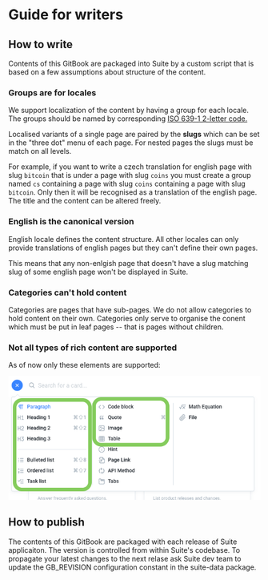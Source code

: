 # Guide for writers

## How to write

Contents of this GitBook are packaged into Suite by a custom script that is based on a few assumptions about structure of the content.

### Groups are for locales

We support localization of the content by having a group for each locale. The groups should be named by corresponding  [ISO 639-1 2-letter code.](https://www.wikiwand.com/en/List_of_ISO_639-1_codes)

Localised variants of a single page are paired by the **slugs** which can be set in the "three dot" menu of each page. For nested pages the slugs must be match on all levels.  
  
For example, if you want to write a czech translation for english page with slug `bitcoin` that is under a page with slug `coins` you must create a group named `cs` containing a page with slug `coins` containing a page with slug `bitcoin`. Only then it will be recognised as a translation of the english page. The title and the content can be altered freely.

### English is the canonical version

English locale defines the content structure. All other locales can only provide translations of english pages but they can't define their own pages.

This means that any non-enlgish page that doesn't have a slug matching slug of some english page won't be displayed in Suite.

### Categories can't hold content

Categories are pages that have sub-pages. We do not allow categories to hold content on their own. Categories only serve to organise the conent which must be put in leaf pages -- that is pages without children.

### Not all types of rich content are supported

As of now only these elements are supported:

![](.gitbook/assets/117797589-77aebc00-b250-11eb-8d92-31c37bf83803.png)

## How to publish

The contents of this GitBook are packaged with each release of Suite applicaiton. The version is controlled from within Suite's codebase. To propagate your latest changes to the next relase ask Suite dev team to update the GB\_REVISION configuration constant in the suite-data package.

